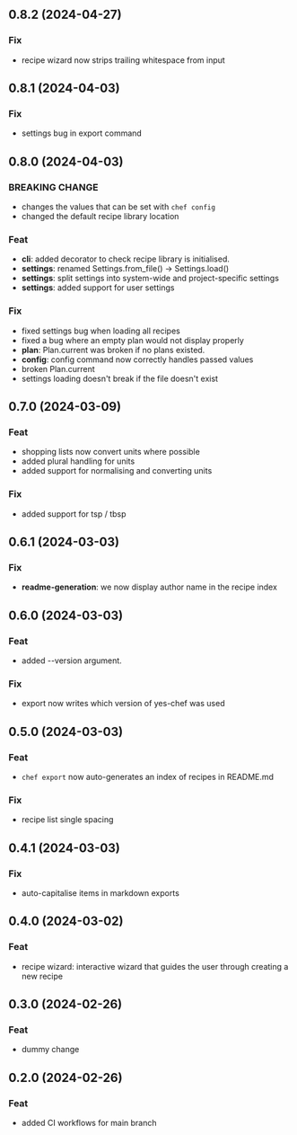 ## 0.8.2 (2024-04-27)

### Fix

- recipe wizard now strips trailing whitespace from input

## 0.8.1 (2024-04-03)

### Fix

- settings bug in export command

## 0.8.0 (2024-04-03)

### BREAKING CHANGE

- changes the values that can be set with `chef config`
- changed the default recipe library location

### Feat

- **cli**: added decorator to check recipe library is initialised.
- **settings**: renamed Settings.from_file() -> Settings.load()
- **settings**: split settings into system-wide and project-specific settings
- **settings**: added support for user settings

### Fix

- fixed settings bug when loading all recipes
- fixed a bug where an empty plan would not display properly
- **plan**: Plan.current was broken if no plans existed.
- **config**: config command now correctly handles passed values
- broken Plan.current
- settings loading doesn't break if the file doesn't exist

## 0.7.0 (2024-03-09)

### Feat

- shopping lists now convert units where possible
- added plural handling for units
- added support for normalising and converting units

### Fix

- added support for tsp / tbsp

## 0.6.1 (2024-03-03)

### Fix

- **readme-generation**: we now display author name in the recipe index

## 0.6.0 (2024-03-03)

### Feat

- added --version argument.

### Fix

- export now writes which version of yes-chef was used

## 0.5.0 (2024-03-03)

### Feat

- `chef export` now auto-generates an index of recipes in README.md

### Fix

- recipe list single spacing

## 0.4.1 (2024-03-03)

### Fix

- auto-capitalise items in markdown exports

## 0.4.0 (2024-03-02)

### Feat

- recipe wizard: interactive wizard that guides the user through creating a new recipe

## 0.3.0 (2024-02-26)

### Feat

- dummy change

## 0.2.0 (2024-02-26)

### Feat

- added CI workflows for main branch
